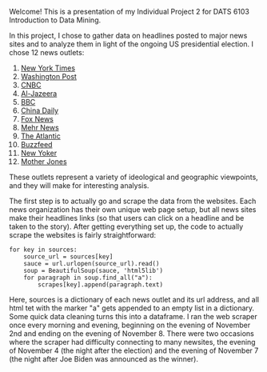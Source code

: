 Welcome! This is a presentation of my Individual Project 2 for DATS 6103 Introduction to Data Mining.

In this project, I chose to gather data on headlines posted to major news sites and to analyze them in light of the ongoing US presidential election. I chose 12 news outlets:

1. [New York Times](https://www.nytimes.com/)
2. [Washington Post](https://www.washingtonpost.com/)
3. [CNBC](https://www.cnbc.com)
4. [Al-Jazeera](https://www.aljazeera.com/)
5. [BBC](https://bbc.com/news)
6. [China Daily](https://global.chinadaily.com.cn/)
7. [Fox News](https://www.foxnews.com/)
8. [Mehr News](https://en.mehrnews.com/)
9. [The Atlantic](https://www.theatlantic.com/)
10. [Buzzfeed](https://www.buzzfeed.com/)
11. [New Yoker](https://www.newyorker.com/)
12. [Mother Jones](https://www.motherjones.com/)

These outlets represent a variety of ideological and geographic viewpoints, and they will make for interesting analysis.

The first step is to actually go and scrape the data from the websites. Each news organization has their own unique web page setup, but all news sites make their headlines links (so that users can click on a headline and be taken to the story). After getting everything set up, the code to actually scrape the websites is fairly straightforward:

```
for key in sources:
    source_url = sources[key]
    sauce = url.urlopen(source_url).read()
    soup = BeautifulSoup(sauce, 'html5lib')
    for paragraph in soup.find_all("a"):
        scrapes[key].append(paragraph.text)
```
Here, sources is a dictionary of each news outlet and its url address, and all html tet with the marker "a" gets appended to an empty list in a dictionary. Some quick data cleaning turns this into a dataframe. I ran the web scraper once every morning and evening, beginning on the evening of November 2nd and ending on the evening of November 8. There were two occasions where the scraper had difficulty connecting to many newsites, the evening of November 4 (the night after the election) and the evening of November 7 (the night after Joe Biden was announced as the winner).
